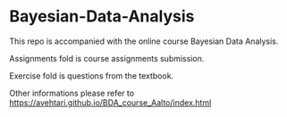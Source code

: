 # Bayesian-Data-Analysis

This repo is accompanied with the online course Bayesian Data Analysis.

Assignments fold is course assignments submission.

Exercise fold is questions from the textbook.

Other informations please refer to https://avehtari.github.io/BDA_course_Aalto/index.html
